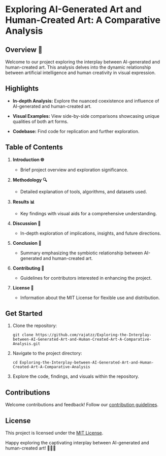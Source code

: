 # Exploring AI-Generated Art and Human-Created Art: A Comparative Analysis

## Overview 🎨

Welcome to our project exploring the interplay between AI-generated and human-created art. This analysis delves into the dynamic relationship between artificial intelligence and human creativity in visual expression.

## Highlights

- **In-depth Analysis:** Explore the nuanced coexistence and influence of AI-generated and human-created art.
  
- **Visual Examples:** View side-by-side comparisons showcasing unique qualities of both art forms.
  
- **Codebase:** Find code for replication and further exploration.

## Table of Contents

1. **Introduction 🌐**
   - Brief project overview and exploration significance.

2. **Methodology 🔍**
   - Detailed explanation of tools, algorithms, and datasets used.

3. **Results 📊**
   - Key findings with visual aids for a comprehensive understanding.

4. **Discussion 💬**
   - In-depth exploration of implications, insights, and future directions.

5. **Conclusion 🏁**
   - Summary emphasizing the symbiotic relationship between AI-generated and human-created art.

6. **Contributing 🤝**
   - Guidelines for contributors interested in enhancing the project.

7. **License 📜**
   - Information about the MIT License for flexible use and distribution.

## Get Started

1. Clone the repository:
   ```
   git clone https://github.com/rajatzz/Exploring-the-Interplay-between-AI-Generated-Art-and-Human-Created-Art-A-Comparative-Analysis.git
   ```

2. Navigate to the project directory:
   ```
   cd Exploring-the-Interplay-between-AI-Generated-Art-and-Human-Created-Art-A-Comparative-Analysis
   ```

3. Explore the code, findings, and visuals within the repository.

## Contributions

Welcome contributions and feedback! Follow our [contribution guidelines](CONTRIBUTING.md).

## License

This project is licensed under the [MIT License](LICENSE).

Happy exploring the captivating interplay between AI-generated and human-created art! 🚀🎨✨
